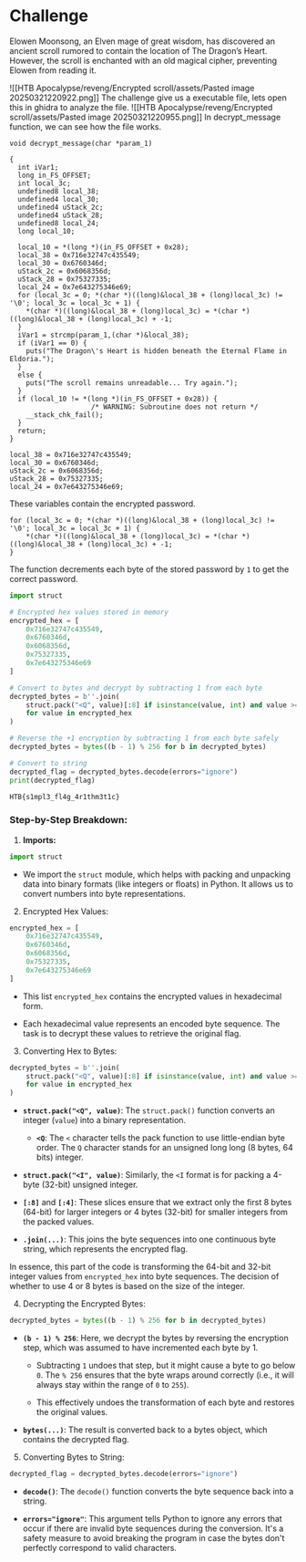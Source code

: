 # Challenge
Elowen Moonsong, an Elven mage of great wisdom, has discovered an ancient scroll rumored to contain the location of The Dragon’s Heart. However, the scroll is enchanted with an old magical cipher, preventing Elowen from reading it.

![[HTB Apocalypse/reveng/Encrypted scroll/assets/Pasted image 20250321220922.png]]
The challenge give us a executable file, lets open this in ghidra to analyze the file.
![[HTB Apocalypse/reveng/Encrypted scroll/assets/Pasted image 20250321220955.png]]
In decrypt_message function, we can see how the file works. 
```
void decrypt_message(char *param_1)

{
  int iVar1;
  long in_FS_OFFSET;
  int local_3c;
  undefined8 local_38;
  undefined4 local_30;
  undefined4 uStack_2c;
  undefined4 uStack_28;
  undefined8 local_24;
  long local_10;
  
  local_10 = *(long *)(in_FS_OFFSET + 0x28);
  local_38 = 0x716e32747c435549;
  local_30 = 0x6760346d;
  uStack_2c = 0x6068356d;
  uStack_28 = 0x75327335;
  local_24 = 0x7e643275346e69;
  for (local_3c = 0; *(char *)((long)&local_38 + (long)local_3c) != '\0'; local_3c = local_3c + 1) {
    *(char *)((long)&local_38 + (long)local_3c) = *(char *)((long)&local_38 + (long)local_3c) + -1;
  }
  iVar1 = strcmp(param_1,(char *)&local_38);
  if (iVar1 == 0) {
    puts("The Dragon\'s Heart is hidden beneath the Eternal Flame in Eldoria.");
  }
  else {
    puts("The scroll remains unreadable... Try again.");
  }
  if (local_10 != *(long *)(in_FS_OFFSET + 0x28)) {
                    /* WARNING: Subroutine does not return */
    __stack_chk_fail();
  }
  return;
}
```

```
local_38 = 0x716e32747c435549;
local_30 = 0x6760346d;
uStack_2c = 0x6068356d;
uStack_28 = 0x75327335;
local_24 = 0x7e643275346e69;
```
These variables contain the encrypted password.

```
for (local_3c = 0; *(char *)((long)&local_38 + (long)local_3c) != '\0'; local_3c = local_3c + 1) {
    *(char *)((long)&local_38 + (long)local_3c) = *(char *)((long)&local_38 + (long)local_3c) + -1;
}
```
The function decrements each byte of the stored password by `1` to get the correct password.

```python
import struct

# Encrypted hex values stored in memory
encrypted_hex = [
    0x716e32747c435549,
    0x6760346d,
    0x6068356d,
    0x75327335,
    0x7e643275346e69
]

# Convert to bytes and decrypt by subtracting 1 from each byte
decrypted_bytes = b''.join(
    struct.pack("<Q", value)[:8] if isinstance(value, int) and value >= 0x100000000 else struct.pack("<I", value)[:4]
    for value in encrypted_hex
)

# Reverse the +1 encryption by subtracting 1 from each byte safely
decrypted_bytes = bytes((b - 1) % 256 for b in decrypted_bytes)

# Convert to string
decrypted_flag = decrypted_bytes.decode(errors="ignore")
print(decrypted_flag)
```

```python
HTB{s1mpl3_fl4g_4r1thm3t1c}
```


### Step-by-Step Breakdown:

1. **Imports:**
``` python
import struct
```
- We import the `struct` module, which helps with packing and unpacking data into binary formats (like integers or floats) in Python. It allows us to convert numbers into byte representations.

2. Encrypted Hex Values:
```python
encrypted_hex = [
    0x716e32747c435549,
    0x6760346d,
    0x6068356d,
    0x75327335,
    0x7e643275346e69
]
```
- This list `encrypted_hex` contains the encrypted values in hexadecimal form.
    
- Each hexadecimal value represents an encoded byte sequence. The task is to decrypt these values to retrieve the original flag.

3. Converting Hex to Bytes:
``` python
decrypted_bytes = b''.join(
    struct.pack("<Q", value)[:8] if isinstance(value, int) and value >= 0x100000000 else struct.pack("<I", value)[:4]
    for value in encrypted_hex
)
```
- **`struct.pack("<Q", value)`**: The `struct.pack()` function converts an integer (`value`) into a binary representation.
    
    - **`<Q`**: The `<` character tells the pack function to use little-endian byte order. The `Q` character stands for an unsigned long long (8 bytes, 64 bits) integer.
        
- **`struct.pack("<I", value)`**: Similarly, the `<I` format is for packing a 4-byte (32-bit) unsigned integer.
    
- **`[:8]`** and **`[:4]`**: These slices ensure that we extract only the first 8 bytes (64-bit) for larger integers or 4 bytes (32-bit) for smaller integers from the packed values.
    
- **`.join(...)`**: This joins the byte sequences into one continuous byte string, which represents the encrypted flag.
    

In essence, this part of the code is transforming the 64-bit and 32-bit integer values from `encrypted_hex` into byte sequences. The decision of whether to use 4 or 8 bytes is based on the size of the integer.

4. Decrypting the Encrypted Bytes:
```python
decrypted_bytes = bytes((b - 1) % 256 for b in decrypted_bytes)
```
- **`(b - 1) % 256`**: Here, we decrypt the bytes by reversing the encryption step, which was assumed to have incremented each byte by 1.
    
    - Subtracting `1` undoes that step, but it might cause a byte to go below `0`. The `% 256` ensures that the byte wraps around correctly (i.e., it will always stay within the range of `0` to `255`).
        
    - This effectively undoes the transformation of each byte and restores the original values.
        
- **`bytes(...)`**: The result is converted back to a bytes object, which contains the decrypted flag.

5. Converting Bytes to String:
```python
decrypted_flag = decrypted_bytes.decode(errors="ignore")
```
- **`decode()`**: The `decode()` function converts the byte sequence back into a string.
    
- **`errors="ignore"`**: This argument tells Python to ignore any errors that occur if there are invalid byte sequences during the conversion. It's a safety measure to avoid breaking the program in case the bytes don't perfectly correspond to valid characters.